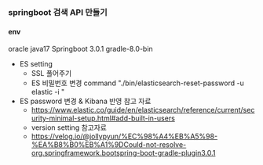 ### springboot 검색 API 만들기
#### env 
oracle java17
Springboot 3.0.1
gradle-8.0-bin


+ ES setting
  + SSL 풀어주기
  + ES 비밀번호 변경 command
    "./bin/elasticsearch-reset-password -u elastic -i "
+ ES password 변경 & Kibana 반영 참고 자료
  + https://www.elastic.co/guide/en/elasticsearch/reference/current/security-minimal-setup.html#add-built-in-users
  + version setting 참고자료     
  + https://velog.io/@jollypyun/%EC%98%A4%EB%A5%98-%EA%B8%B0%EB%A1%9DCould-not-resolve-org.springframework.bootspring-boot-gradle-plugin3.0.1
